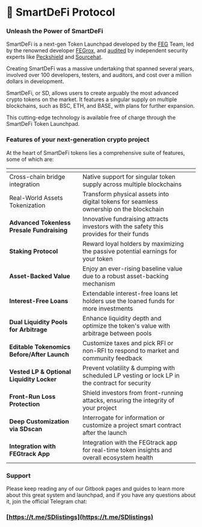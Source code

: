# 🌟 SmartDeFi Protocol

### **Unleash the Power of SmartDeFi**

SmartDeFi is a next-gen Token Launchpad developed by the [FEG](https://fegtoken.com/) Team, led by the renowned developer [FEGrox](https://twitter.com/lifeisdefi), and [audited](https://github.com/peckshield/publications/blob/master/audit\_reports/PeckShield-Audit-Report-FEG-SmartDeFi-v1.1.pdf) by independent security experts like [Peckshield](https://peckshield.com/) and [Sourcehat](https://sourcehat.com/).

Creating SmartDeFi was a massive undertaking that spanned several years, involved over 100 developers, testers, and auditors, and cost over a million dollars in development.

SmartDeFi, or SD, allows users to create arguably the most advanced crypto tokens on the market. It features a singular supply on multiple blockchains, such as BSC, ETH, and BASE, with plans for further expansion.

This cutting-edge technology is available free of charge through the SmartDeFi Token Launchpad.

### Features of your next-generation crypto project

At the heart of SmartDeFi tokens lies a comprehensive suite of features, some of which are:

<table data-card-size="large" data-column-title-hidden data-view="cards"><thead><tr><th></th><th></th><th data-hidden></th></tr></thead><tbody><tr><td>Cross-chain bridge integration</td><td>Native support for singular token supply across multiple blockchains</td><td></td></tr><tr><td>Real-World Assets Tokenization</td><td>Transform physical assets into digital tokens for seamless ownership on the blockchain</td><td></td></tr><tr><td><strong>Advanced Tokenless Presale Fundraising</strong></td><td>Innovative fundraising attracts investors with the safety this provides for their funds</td><td></td></tr><tr><td><strong>Staking Protocol</strong></td><td>Reward loyal holders by maximizing the passive potential earnings for your token</td><td></td></tr><tr><td><strong>Asset-Backed Value</strong></td><td>Enjoy an ever-rising baseline value due to  a robust asset-backing mechanism</td><td></td></tr><tr><td><strong>Interest-Free Loans</strong></td><td>Extendable interest-free loans let holders use the loaned funds for more investments</td><td></td></tr><tr><td><strong>Dual Liquidity Pools for Arbitrage</strong></td><td>Enhance liquidity depth and optimize the token's value with arbitrage between pools</td><td></td></tr><tr><td><strong>Editable Tokenomics Before/After Launch</strong></td><td>Customize taxes and pick RFI or non-RFI to respond to market and community feedback</td><td></td></tr><tr><td><strong>Vested LP &#x26; Optional Liquidity Locker</strong> </td><td>Prevent volatility &#x26; dumping with scheduled LP vesting or lock LP in the contract for security</td><td></td></tr><tr><td><strong>Front-Run Loss Protection</strong></td><td>Shield investors from front-running attacks, ensuring the integrity of your project</td><td></td></tr><tr><td><strong>Deep Customization via SDscan</strong></td><td>Interrogate for information or customize a project smart contract after the launch</td><td></td></tr><tr><td><strong>Integration with FEGtrack App</strong></td><td>Integration with the FEGtrack app for real-time token insights and overall ecosystem health</td><td></td></tr></tbody></table>

### Support

Please keep reading any of our Gitbook pages and guides to learn more about this great system and launchpad, and if you have any questions about it, join the official Telegram chat:

### [https://t.me/SDlistings](https://t.me/SDlistings)
